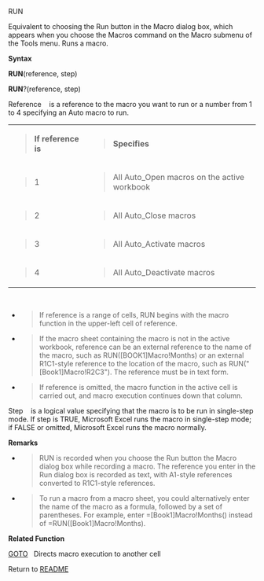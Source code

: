 RUN

Equivalent to choosing the Run button in the Macro dialog box, which
appears when you choose the Macros command on the Macro submenu of the
Tools menu. Runs a macro.

**Syntax**

**RUN**(reference, step)

**RUN**?(reference, step)

Reference&nbsp;&nbsp;&nbsp;&nbsp;is a reference to the macro you want to
run or a number from 1 to 4 specifying an Auto macro to run.

<table>
<tbody>
<tr class="odd">
<td><blockquote>
<p><strong>If reference is</strong></p>
</blockquote></td>
<td><blockquote>
<p><strong>Specifies</strong></p>
</blockquote></td>
</tr>
<tr class="even">
<td><blockquote>
<p>1</p>
</blockquote></td>
<td><blockquote>
<p>All Auto_Open macros on the active workbook</p>
</blockquote></td>
</tr>
<tr class="odd">
<td><blockquote>
<p>2</p>
</blockquote></td>
<td><blockquote>
<p>All Auto_Close macros</p>
</blockquote></td>
</tr>
<tr class="even">
<td><blockquote>
<p>3</p>
</blockquote></td>
<td><blockquote>
<p>All Auto_Activate macros</p>
</blockquote></td>
</tr>
<tr class="odd">
<td><blockquote>
<p>4</p>
</blockquote></td>
<td><blockquote>
<p>All Auto_Deactivate macros</p>
</blockquote></td>
</tr>
</tbody>
</table>

&nbsp;

  - > If reference is a range of cells, RUN begins with the macro
    > function in the upper-left cell of reference.

  - > If the macro sheet containing the macro is not in the active
    > workbook, reference can be an external reference to the name of
    > the macro, such as RUN(\[BOOK1\]Macro\!Months) or an external
    > R1C1-style reference to the location of the macro, such as
    > RUN("\[Book1\]Macro\!R2C3"). The reference must be in text form.

  - > If reference is omitted, the macro function in the active cell is
    > carried out, and macro execution continues down that column.


Step&nbsp;&nbsp;&nbsp;&nbsp;is a logical value specifying that the macro
is to be run in single-step mode. If step is TRUE, Microsoft Excel runs
the macro in single-step mode; if FALSE or omitted, Microsoft Excel runs
the macro normally.

**Remarks**

  - > RUN is recorded when you choose the Run button the Macro dialog
    > box while recording a macro. The reference you enter in the Run
    > dialog box is recorded as text, with A1-style references converted
    > to R1C1-style references.

  - > To run a macro from a macro sheet, you could alternatively enter
    > the name of the macro as a formula, followed by a set of
    > parentheses. For example, enter =\[Book1\]Macro\!Months() instead
    > of =RUN(\[Book1\]Macro\!Months).


**Related Function**

[GOTO](GOTO.md)&nbsp;&nbsp;&nbsp;Directs macro execution to another cell



Return to [README](README.md)

